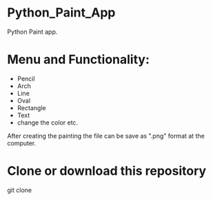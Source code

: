 # Python_Paint_App
Python Paint app. 

# Menu and Functionality:
* Pencil
* Arch
* Line
* Oval
* Rectangle
* Text 
* change the color etc. 

After creating the painting the file can be save as ".png" format at the computer.

# Clone or download this repository
git clone 


